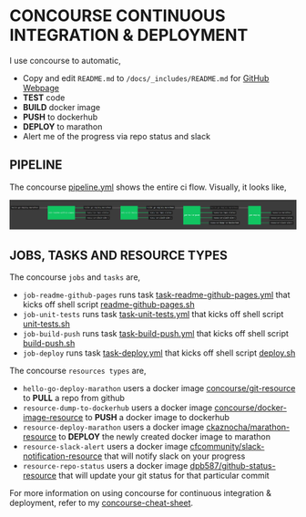 # CONCOURSE CONTINUOUS INTEGRATION & DEPLOYMENT

I use concourse to automatic,

* Copy and edit `README.md` to `/docs/_includes/README.md` for
  [GitHub Webpage](https://jeffdecola.github.io/hello-go-deploy-marathon/)
* **TEST** code
* **BUILD** docker image
* **PUSH** to dockerhub
* **DEPLOY** to marathon
* Alert me of the progress via repo status and slack

## PIPELINE

The concourse
[pipeline.yml](https://github.com/JeffDeCola/hello-go-deploy-marathon/blob/master/ci/pipeline.yml)
shows the entire ci flow. Visually, it looks like,

![IMAGE - hello-go-deploy-marathon concourse pipeline - IMAGE](docs/pics/hello-go-deploy-marathon-pipeline.jpg)

## JOBS, TASKS AND RESOURCE TYPES

The concourse `jobs` and `tasks` are,

* `job-readme-github-pages` runs task
  [task-readme-github-pages.yml](https://github.com/JeffDeCola/hello-go-deploy-marathon/blob/master/ci/tasks/task-readme-github-pages.yml)
  that kicks off shell script
  [readme-github-pages.sh](https://github.com/JeffDeCola/hello-go-deploy-marathon/blob/master/ci/scripts/readme-github-pages.sh)
* `job-unit-tests` runs task
  [task-unit-tests.yml](https://github.com/JeffDeCola/hello-go-deploy-marathon/blob/master/ci/tasks/task-unit-tests.yml)
  that kicks off shell script
  [unit-tests.sh](https://github.com/JeffDeCola/hello-go-deploy-marathon/tree/master/ci/scripts/unit-tests.sh)
* `job-build-push` runs task
  [task-build-push.yml](https://github.com/JeffDeCola/hello-go-deploy-marathon/blob/master/ci/tasks/task-build-push.yml)
  that kicks off shell script
  [build-push.sh](https://github.com/JeffDeCola/hello-go-deploy-marathon/tree/master/ci/scripts/build-push.sh)
* `job-deploy` runs task
  [task-deploy.yml](https://github.com/JeffDeCola/hello-go-deploy-marathon/blob/master/ci/tasks/task-deploy.yml)
  that kicks off shell script
  [deploy.sh](https://github.com/JeffDeCola/hello-go-deploy-marathon/tree/master/ci/scripts/deploy.sh)

The concourse `resources types` are,

* `hello-go-deploy-marathon` users a docker image
  [concourse/git-resource](https://hub.docker.com/r/concourse/git-resource/)
  to **PULL** a repo from github
* `resource-dump-to-dockerhub` users a docker image
  [concourse/docker-image-resource](https://hub.docker.com/r/concourse/docker-image-resource/)
  to **PUSH** a docker image to dockerhub
* `resource-deploy-marathon` users a docker image
  [ckaznocha/marathon-resource](https://hub.docker.com/r/ckaznocha/marathon-resource)
  to **DEPLOY** the newly created docker image to marathon
* `resource-slack-alert` users a docker image
  [cfcommunity/slack-notification-resource](https://hub.docker.com/r/cfcommunity/slack-notification-resource)
  that will notify slack on your progress
* `resource-repo-status` users a docker image
  [dpb587/github-status-resource](https://hub.docker.com/r/dpb587/github-status-resource)
  that will update your git status for that particular commit

For more information on using concourse for continuous integration & deployment,
refer to my
[concourse-cheat-sheet](https://github.com/JeffDeCola/my-cheat-sheets/tree/master/software/operations-tools/continuous-integration-continuous-deployment/concourse-cheat-sheet).
